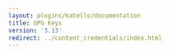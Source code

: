 ```yaml
---
layout: plugins/katello/documentation
title: GPG Keys
version: '3.13'
redirect: ../content_credentials/index.html
---
```

